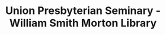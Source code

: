 ---
layout: repo
title: "Union Presbyterian Seminary - William Smith Morton Library"
id: 16288
permalink: repos/16288/
---
